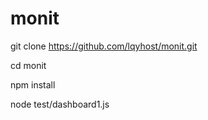 # monit

git clone https://github.com/lqyhost/monit.git

cd monit

npm install

node test/dashboard1.js
